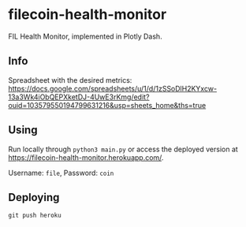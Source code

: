 # filecoin-health-monitor

FIL Health Monitor, implemented in Plotly Dash.

## Info

Spreadsheet with the desired metrics: https://docs.google.com/spreadsheets/u/1/d/1zSSoDlH2KYxcw-13a3Wk4iObQEPXketDJ-4UwE3rKmg/edit?ouid=103579550194799631216&usp=sheets_home&ths=true

## Using

Run locally through `python3 main.py` or access the deployed version at https://filecoin-health-monitor.herokuapp.com/.

Username: `file`, Password: `coin`

## Deploying

``
git push heroku
``
